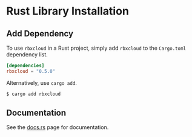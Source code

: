 # Rust Library Installation

## Add Dependency

To use `rbxcloud` in a Rust project, simply add `rbxcloud` to the `Cargo.toml` dependency list.
```toml
[dependencies]
rbxcloud = "0.5.0"
```

Alternatively, use `cargo add`.
```sh
$ cargo add rbxcloud
```

## Documentation

See the [docs.rs](https://docs.rs/rbxcloud/latest/rbxcloud/) page for documentation.
